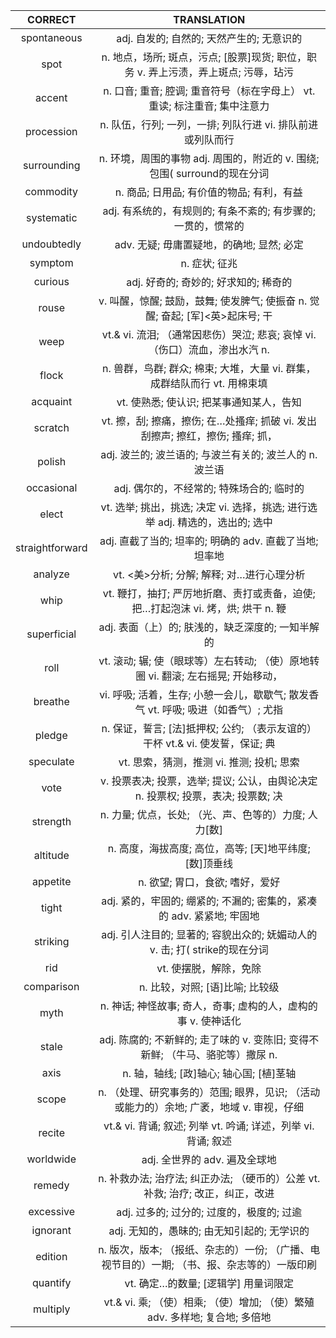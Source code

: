 |     CORRECT     |                                         TRANSLATION                                         |
|:---------------:|:-------------------------------------------------------------------------------------------:|
|   spontaneous   |                          adj. 自发的; 自然的; 天然产生的; 无意识的                          |
|       spot      |     n. 地点，场所; 斑点，污点; [股票]现货; 职位，职务 v. 弄上污渍，弄上斑点; 污辱，玷污     |
|      accent     |          n. 口音; 重音; 腔调; 重音符号（标在字母上） vt. 重读; 标注重音; 集中注意力         |
|    procession   |                  n. 队伍，行列; 一列，一排; 列队行进 vi. 排队前进或列队而行                 |
|   surrounding   |          n. 环境，周围的事物 adj. 周围的，附近的 v. 围绕; 包围( surround的现在分词          |
|    commodity    |                          n. 商品; 日用品; 有价值的物品; 有利，有益                          |
|    systematic   |                adj. 有系统的，有规则的; 有条不紊的; 有步骤的; 一贯的，惯常的                |
|   undoubtedly   |                          adv. 无疑; 毋庸置疑地，的确地; 显然; 必定                          |
|     symptom     |                                        n. 症状; 征兆                                        |
|     curious     |                           adj. 好奇的; 奇妙的;  好求知的;  稀奇的                           |
|      rouse      |        v. 叫醒，惊醒; 鼓励，鼓舞; 使发脾气; 使振奋 n. 觉醒; 奋起; [军]<英>起床号; 干        |
|       weep      |         vt.& vi. 流泪; （通常因悲伤）哭泣; 悲哀; 哀悼 vi. （伤口）流血，渗出水汽 n.         |
|      flock      |          n. 兽群，鸟群; 群众; 棉束; 大堆，大量 vi. 群集，成群结队而行 vt. 用棉束填          |
|     acquaint    |                           vt. 使熟悉; 使认识; 把某事通知某人，告知                          |
|     scratch     |        vt. 擦，刮; 擦痛，擦伤; 在…处搔痒; 抓破 vi. 发出刮擦声; 擦红，擦伤; 搔痒; 抓，       |
|      polish     |                   adj. 波兰的; 波兰语的; 与波兰有关的; 波兰人的 n. 波兰语                   |
|    occasional   |                          adj. 偶尔的，不经常的; 特殊场合的; 临时的                          |
|      elect      |        vt. 选举; 挑出，挑选; 决定 vi. 选择，挑选; 进行选举 adj. 精选的，选出的; 选中        |
| straightforward |                   adj. 直截了当的; 坦率的; 明确的 adv. 直截了当地; 坦率地                   |
|     analyze     |                          vt. <美>分析; 分解; 解释; 对…进行心理分析                          |
|       whip      |       vt. 鞭打，抽打; 严厉地折磨、责打或责备，迫使; 把…打起泡沫 vi. 烤，烘; 烘干 n. 鞭      |
|   superficial   |                      adj. 表面（上）的; 肤浅的，缺乏深度的; 一知半解的                      |
|       roll      |      vt. 滚动; 辗; 使（眼球等）左右转动; （使）原地转圈 vi. 翻滚; 左右摇晃; 开始移动，      |
|     breathe     |      vi. 呼吸; 活着，生存; 小憩一会儿，歇歇气; 散发香气 vt. 呼吸; 吸进（如香气）; 尤指      |
|      pledge     |        n. 保证，誓言; [法]抵押权; 公约; （表示友谊的）干杯 vt.& vi. 使发誓，保证; 典        |
|    speculate    |                          vt. 思索，猜测，推测 vi. 推测; 投机; 思索                          |
|       vote      |      v. 投票表决; 投票，选举; 提议; 公认，由舆论决定 n. 投票权; 投票，表决; 投票数; 决      |
|     strength    |                    n. 力量; 优点，长处; （光、声、色等的）力度; 人力[数]                    |
|     altitude    |                   n. 高度，海拔高度; 高位，高等; [天]地平纬度; [数]顶垂线                   |
|     appetite    |                               n. 欲望; 胃口，食欲; 嗜好，爱好                               |
|      tight      |            adj. 紧的，牢固的; 绷紧的; 不漏的; 密集的，紧凑的 adv. 紧紧地; 牢固地            |
|     striking    |         adj. 引人注目的; 显著的; 容貌出众的; 妩媚动人的 v. 击; 打( strike的现在分词         |
|       rid       |                                    vt. 使摆脱，解除，免除                                   |
|    comparison   |                               n. 比较，对照; [语]比喻; 比较级                               |
|       myth      |                n. 神话; 神怪故事; 奇人，奇事; 虚构的人，虚构的事 v. 使神话化                |
|      stale      |        adj. 陈腐的; 不新鲜的; 走了味的 v. 变陈旧; 变得不新鲜; （牛马、骆驼等）撒尿 n.       |
|       axis      |                           n. 轴，轴线; [政]轴心; 轴心国; [植]茎轴                           |
|      scope      |   n. （处理、研究事务的）范围; 眼界，见识; （活动或能力的）余地; 广袤，地域 v. 审视，仔细   |
|      recite     |                vt.& vi. 背诵; 叙述; 列举 vt. 吟诵; 详述，列举 vi. 背诵; 叙述                |
|    worldwide    |                                adj. 全世界的 adv. 遍及全球地                                |
|      remedy     |        n. 补救办法; 治疗法; 纠正办法; （硬币的）公差 vt. 补救; 治疗; 改正，纠正，改进       |
|    excessive    |                          adj. 过多的; 过分的; 过度的，极度的; 过逾                          |
|     ignorant    |                         adj. 无知的，愚昧的; 由无知引起的; 无学识的                         |
|     edition     | n. 版次，版本; （报纸、杂志的）一份; （广播、电视节目的）一期; （书、报、杂志等的）一版印刷 |
|     quantify    |                             vt. 确定…的数量; [逻辑学] 用量词限定                            |
|     multiply    |         vt.& vi. 乘; （使）相乘; （使）增加; （使）繁殖 adv. 多样地; 复合地; 多倍地         |
